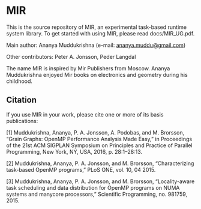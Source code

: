 # MIR

This is the source repository of MIR, an experimental task-based runtime system library. To get started with using MIR, please read docs/MIR_UG.pdf.

Main author: Ananya Muddukrishna (e-mail: ananya.muddu@gmail.com)

Other contributors: Peter A. Jonsson, Peder Langdal

The name MIR is inspired by Mir Publishers from Moscow. Ananya Muddukrishna enjoyed Mir books on electronics and geometry during his childhood.

## Citation

If you use MIR in your work, please cite one or more of its basis publications:

[1] Muddukrishna, Ananya, P. A. Jonsson, A. Podobas, and M. Brorsson, “Grain Graphs: OpenMP Performance Analysis Made Easy,” in Proceedings of the 21st ACM SIGPLAN Symposium on Principles and Practice of Parallel Programming, New York, NY, USA, 2016, p. 28:1–28:13.

[2] Muddukrishna, Ananya, P. A. Jonsson, and M. Brorsson, “Characterizing task-based OpenMP programs,” PLoS ONE, vol. 10, 04 2015.

[3] Muddukrishna, Ananya, P. A. Jonsson, and M. Brorsson, “Locality-aware task scheduling and data distribution for OpenMP programs on NUMA systems and manycore processors,” Scientific Programming, no. 981759, 2015.
